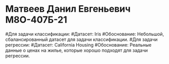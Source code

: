 # Матвеев Данил Евгеньевич М8О-407Б-21
#Для задачи классификации:
#Датасет: Iris
#Обоснование: Небольшой, сбалансированный датасет для задачи классификации.
#Для задачи регрессии:
#Датасет: California Housing
#Обоснование: Реальные данные о ценах на жилье, которые хорошо подходят для задачи регрессии.
